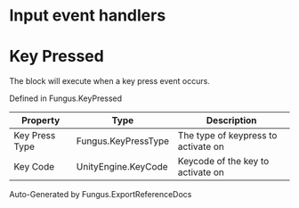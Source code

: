 # Input event handlers

# Key Pressed
The block will execute when a key press event occurs.

Defined in Fungus.KeyPressed

Property | Type | Description
 --- | --- | ---
Key Press Type | Fungus.KeyPressType | The type of keypress to activate on
Key Code | UnityEngine.KeyCode | Keycode of the key to activate on

Auto-Generated by Fungus.ExportReferenceDocs
